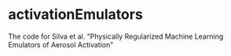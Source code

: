 # activationEmulators
The code for Silva et al. "Physically Regularized Machine Learning Emulators of Aerosol Activation"
